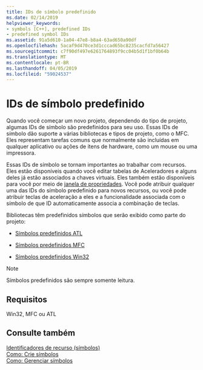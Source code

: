 ```yaml
---
title: IDs de símbolo predefinido
ms.date: 02/14/2019
helpviewer_keywords:
- symbols [C++], predefined IDs
- predefined symbol IDs
ms.assetid: 91a5d610-1a04-47e8-b8a4-63ad650a90df
ms.openlocfilehash: 5acaf9d470ce3d1cccad65bc8235cacfd7a56427
ms.sourcegitcommit: c7f90df497e6261764893f9cc04b5d1f1bf0b64b
ms.translationtype: MT
ms.contentlocale: pt-BR
ms.lasthandoff: 04/05/2019
ms.locfileid: "59024537"
---
```

# <a name="predefined-symbol-ids"></a>IDs de símbolo predefinido

Quando você começar um novo projeto, dependendo do tipo de projeto, algumas IDs de símbolo são predefinidos para seu uso. Essas IDs de símbolo dão suporte a várias bibliotecas e tipos de projeto, como o MFC. Eles representam tarefas comuns que normalmente são incluídas em qualquer aplicativo ou ações de itens de hardware, como um mouse ou uma impressora.

Essas IDs de símbolo se tornam importantes ao trabalhar com recursos. Eles estão disponíveis quando você editar tabelas de Aceleradores e alguns deles já estão associados a chaves virtuais. Eles também estão disponíveis para você por meio de [janela de propriedades](/visualstudio/ide/reference/properties-window). Você pode atribuir qualquer uma das IDs do símbolo predefinido para novos recursos, ou você pode atribuir teclas de aceleração a eles e a funcionalidade associada com o símbolo de que ID automaticamente associa a combinação de teclas.

Bibliotecas têm predefinidos símbolos que serão exibido como parte do projeto:

- [Símbolos predefinidos ATL](../windows/atl-predefined-symbols.md)

- [Símbolos predefinidos MFC](../windows/mfc-predefined-symbols.md)

- [Símbolos predefinidos Win32](../windows/win32-predefined-symbols.md)

> [!NOTE]
> Símbolos predefinidos são sempre somente leitura.

## <a name="requirements"></a>Requisitos

Win32, MFC ou ATL

## <a name="see-also"></a>Consulte também

[Identificadores de recurso (símbolos)](../windows/symbols-resource-identifiers.md)<br/>
[Como: Crie símbolos](../windows/creating-new-symbols.md)<br/>
[Como: Gerenciar símbolos](../windows/changing-a-symbol-or-symbol-name-id.md)<br/>